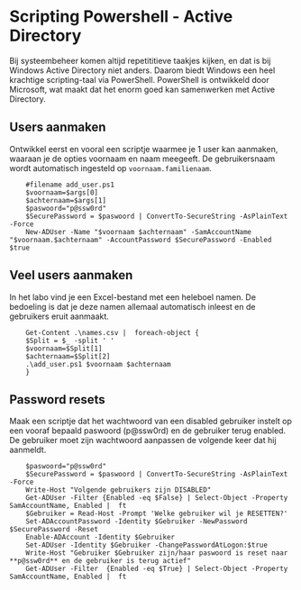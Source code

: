 # Scripting Powershell - Active Directory

Bij systeembeheer komen altijd repetititieve taakjes kijken, en dat is bij Windows Active Directory niet anders. Daarom biedt Windows een heel krachtige scripting-taal via PowerShell. PowerShell is ontwikkeld door Microsoft, wat maakt dat het enorm goed kan samenwerken met Active Directory.

## Users aanmaken

Ontwikkel eerst en vooral een scriptje waarmee je 1 user kan aanmaken, waaraan je de opties voornaam en naam meegeeft. De gebruikersnaam wordt automatisch ingesteld op `voornaam.familienaam`.

```Ps
    #filename add_user.ps1
    $voornaam=$args[0]
    $achternaam=$args[1]
    $paswoord="p@ssw0rd"
    $SecurePassword = $paswoord | ConvertTo-SecureString -AsPlainText -Force
    New-ADUser -Name "$voornaam $achternaam" -SamAccountName "$voornaam.$achternaam" -AccountPassword $SecurePassword -Enabled $true
```

## Veel users aanmaken

In het labo vind je een Excel-bestand met een heleboel namen. De bedoeling is dat je deze namen allemaal automatisch inleest en de gebruikers eruit aanmaakt.

```Ps
    Get-Content .\names.csv |  foreach-object {
    $Split = $_ -split ' '
    $voornaam=$Split[1] 
    $achternaam=$Split[2]
    .\add_user.ps1 $voornaam $achternaam
    }
```

## Password resets

Maak een scriptje dat het wachtwoord van een disabled gebruiker instelt op een vooraf bepaald paswoord (p@ssw0rd) en de gebruiker terug enabled. De gebruiker moet zijn wachtwoord aanpassen de volgende keer dat hij aanmeldt.

```Ps
    $paswoord="p@ssw0rd"
    $SecurePassword = $paswoord | ConvertTo-SecureString -AsPlainText -Force
    Write-Host "Volgende gebruikers zijn DISABLED"
    Get-ADUser -Filter {Enabled -eq $False} | Select-Object -Property SamAccountName, Enabled |  ft
    $Gebruiker = Read-Host -Prompt 'Welke gebruiker wil je RESETTEN?'
    Set-ADAccountPassword -Identity $Gebruiker -NewPassword $SecurePassword -Reset
    Enable-ADAccount -Identity $Gebruiker
    Set-ADUser -Identity $Gebruiker -ChangePasswordAtLogon:$true
    Write-Host "Gebruiker $Gebruiker zijn/haar paswoord is reset naar **p@ssw0rd** en de gebruiker is terug actief" 
    Get-ADUser -Filter  {Enabled -eq $True} | Select-Object -Property SamAccountName, Enabled |  ft
```
